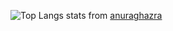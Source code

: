 ![Top Langs](https://github-readme-stats.vercel.app/api/top-langs/?username=keks137&theme=dark)
stats from [anuraghazra](https://github.com/anuraghazra/github-readme-stats)

